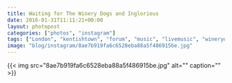 ```yaml
---
title: Waiting for The Winery Dogs and Inglorious
date: 2016-01-31T11:11:21+00:00
layout: photopost
categories: ["photos", "instagram"]
tags: ["London", "kentishtown", "forum", "music", "livemusic", "winerydogs"]
image: "blog/instagram/8ae7b919fa6c6528eba88a5f486915be.jpg"
---
```


{{< img src="8ae7b919fa6c6528eba88a5f486915be.jpg" alt="" caption="" >}}



